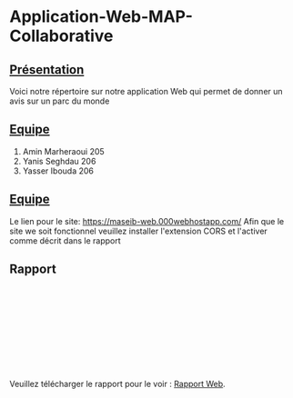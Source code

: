 # Application-Web-MAP-Collaborative

## <u>Présentation</u>
Voici notre répertoire sur notre application Web qui permet de donner un avis sur un parc du monde

## <u>Equipe</u>
1. Amin Marheraoui 205
2. Yanis Seghdau 206
3. Yasser Ibouda 206

## <u>Equipe</u>
Le lien pour le site: https://maseib-web.000webhostapp.com/
Afin que le site we soit fonctionnel veuillez installer l'extension CORS et l'activer comme décrit dans le rapport

<!-- RAPPORT -->
## Rapport
<object data="https://github.com/Yasser1080/Application-Web-MAP-Collaborative/blob/main/ressources/Rapport_Web.pdf" type="application/pdf" width="700px" height="700px">
    <embed src="https://github.com/Yasser1080/Application-Web-MAP-Collaborative/blob/main/ressources/Rapport_Web.pdf">
        <p>Veuillez télécharger le rapport pour le voir : <a href="https://github.com/Yasser1080/Application-Web-MAP-Collaborative/blob/main/ressources/Rapport_Web.pdf">Rapport Web</a>.</p>
    </embed>
</object>

